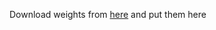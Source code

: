 Download weights from [here](https://drive.google.com/drive/folders/1QF1W9EHNiucCb14QatMcVQtxuE0mngH-?usp=sharing) and put them here